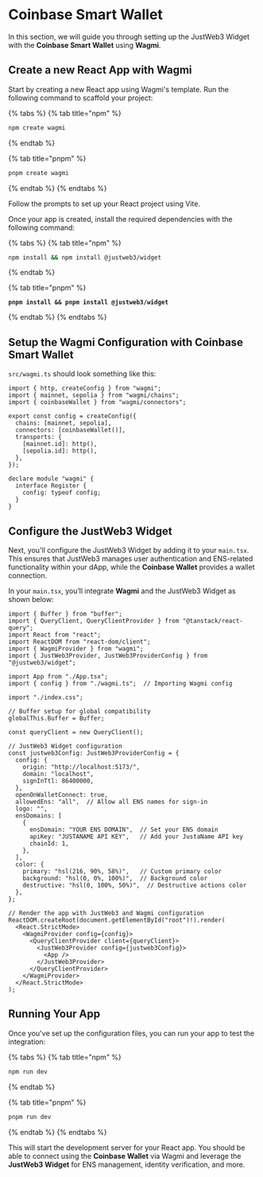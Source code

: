 # Coinbase Smart Wallet

In this section, we will guide you through setting up the JustWeb3 Widget with the **Coinbase Smart Wallet** using **Wagmi**.

## Create a new React App with Wagmi

Start by creating a new React app using Wagmi's template. Run the following command to scaffold your project:

{% tabs %}
{% tab title="npm" %}
```bash
npm create wagmi
```
{% endtab %}

{% tab title="pnpm" %}
```bash
pnpm create wagmi
```
{% endtab %}
{% endtabs %}

Follow the prompts to set up your React project using Vite.

Once your app is created, install the required dependencies with the following command:

{% tabs %}
{% tab title="npm" %}
```bash
npm install && npm install @justweb3/widget
```
{% endtab %}

{% tab title="pnpm" %}
<pre class="language-bash"><code class="lang-bash"><strong>pnpm install &#x26;&#x26; pnpm install @justweb3/widget
</strong></code></pre>
{% endtab %}
{% endtabs %}

## Setup the Wagmi Configuration with Coinbase Smart Wallet

`src/wagmi.ts` should look something like this:

```tsx
import { http, createConfig } from "wagmi";
import { mainnet, sepolia } from "wagmi/chains";
import { coinbaseWallet } from "wagmi/connectors";

export const config = createConfig({
  chains: [mainnet, sepolia],
  connectors: [coinbaseWallet()],
  transports: {
    [mainnet.id]: http(),
    [sepolia.id]: http(),
  },
});

declare module "wagmi" {
  interface Register {
    config: typeof config;
  }
}

```

## Configure the JustWeb3 Widget

Next, you'll configure the JustWeb3 Widget by adding it to your `main.tsx`. This ensures that JustWeb3 manages user authentication and ENS-related functionality within your dApp, while the **Coinbase Wallet** provides a wallet connection.

In your `main.tsx`, you’ll integrate **Wagmi** and the JustWeb3 Widget as shown below:

```tsx
import { Buffer } from "buffer";
import { QueryClient, QueryClientProvider } from "@tanstack/react-query";
import React from "react";
import ReactDOM from "react-dom/client";
import { WagmiProvider } from "wagmi";
import { JustWeb3Provider, JustWeb3ProviderConfig } from "@justweb3/widget";

import App from "./App.tsx";
import { config } from "./wagmi.ts";  // Importing Wagmi config

import "./index.css";

// Buffer setup for global compatibility
globalThis.Buffer = Buffer;

const queryClient = new QueryClient();

// JustWeb3 Widget configuration
const justweb3Config: JustWeb3ProviderConfig = {
  config: {
    origin: "http://localhost:5173/",
    domain: "localhost",
    signInTtl: 86400000,
  },
  openOnWalletConnect: true,
  allowedEns: "all",  // Allow all ENS names for sign-in
  logo: "",
  ensDomains: [
    {
      ensDomain: "YOUR ENS DOMAIN",  // Set your ENS domain
      apiKey: "JUSTANAME API KEY",   // Add your JustaName API key
      chainId: 1,
    },
  ],
  color: {
    primary: "hsl(216, 90%, 58%)",   // Custom primary color
    background: "hsl(0, 0%, 100%)",  // Background color
    destructive: "hsl(0, 100%, 50%)",  // Destructive actions color
  },
};

// Render the app with JustWeb3 and Wagmi configuration
ReactDOM.createRoot(document.getElementById("root")!).render(
  <React.StrictMode>
    <WagmiProvider config={config}>
      <QueryClientProvider client={queryClient}>
        <JustWeb3Provider config={justweb3Config}>
          <App />
        </JustWeb3Provider>
      </QueryClientProvider>
    </WagmiProvider>
  </React.StrictMode>
);

```

## Running Your App

Once you've set up the configuration files, you can run your app to test the integration:

{% tabs %}
{% tab title="npm" %}
```bash
npm run dev
```
{% endtab %}

{% tab title="pnpm" %}
```bash
pnpm run dev
```
{% endtab %}
{% endtabs %}

This will start the development server for your React app. You should be able to connect using the **Coinbase Wallet** via Wagmi and leverage the **JustWeb3 Widget** for ENS management, identity verification, and more.
